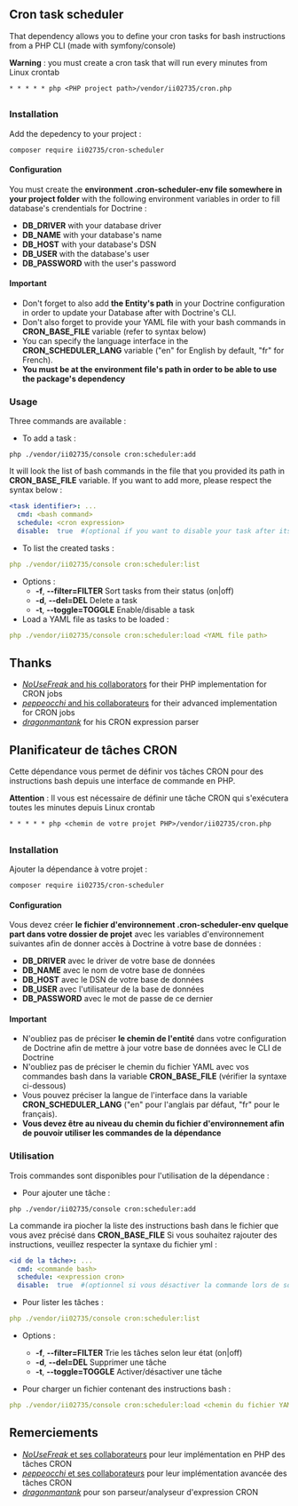 ## Cron task scheduler

That dependency allows you to define your cron tasks for bash instructions from a PHP CLI (made with symfony/console)

__Warning__ : you must create a cron task that will run every minutes from Linux crontab

```
* * * * * php <PHP project path>/vendor/ii02735/cron.php
```

##

### Installation

Add the depedency to your project :
```
composer require ii02735/cron-scheduler
```

#### Configuration

You must create the __environment .cron-scheduler-env file somewhere in your project folder__ with the following environment variables in order to fill database's crendentials for Doctrine :

- __DB_DRIVER__ with your database driver
- __DB_NAME__ with your database's name
- __DB_HOST__ with your database's DSN
- __DB_USER__ with the database's user
- __DB_PASSWORD__ with the user's password

#### Important

- Don't forget to also add __the Entity's path__ in your Doctrine configuration in order to update your Database after with Doctrine's CLI.
- Don't also forget to provide your YAML file with your bash commands in __CRON_BASE_FILE__ variable (refer to syntax below)
- You can specify the language interface in the __CRON_SCHEDULER_LANG__ variable ("en" for English by default, "fr" for French).
- __You must be at the environment file's path in order to be able to use the package's dependency__

### Usage

Three commands are available :

- To add a task : 
```
php ./vendor/ii02735/console cron:scheduler:add
```
It will look the list of bash commands in the file that you provided its path in __CRON_BASE_FILE__ variable.
If you want to add more, please respect the syntax below : 
```yaml
<task identifier>: ...
  cmd: <bash command>
  schedule: <cron expression>
  disable:  true  #(optional if you want to disable your task after its addition)
```

- To list the created tasks :
```yaml
php ./vendor/ii02735/console cron:scheduler:list
```
  - Options :
    - __-f__, __--filter=FILTER__   Sort tasks from their status (on|off)
    - __-d__, __--del=DEL__         Delete a task
    - __-t__, __--toggle=TOGGLE__   Enable/disable a task
- Load a YAML file as tasks to be loaded :
```yaml
php ./vendor/ii02735/console cron:scheduler:load <YAML file path>
```
## Thanks
- [_NoUseFreak_ and his collaborators](https://github.com/Cron/Cron) for their PHP implementation for CRON jobs
- [_peppeocchi_ and his collaborateurs](https://github.com/peppeocchi/php-cron-scheduler) for their advanced implementation for CRON jobs
- [_dragonmantank_](https://github.com/dragonmantank/cron-expression) for his CRON expression parser
##

## Planificateur de tâches CRON

Cette dépendance vous permet de définir vos tâches CRON pour des instructions bash depuis une interface de commande en PHP.

__Attention__ : Il vous est nécessaire de définir une tâche CRON qui s'exécutera toutes les minutes depuis Linux crontab


```
* * * * * php <chemin de votre projet PHP>/vendor/ii02735/cron.php
```

##

### Installation

Ajouter la dépendance à votre projet :

```
composer require ii02735/cron-scheduler
```

#### Configuration

Vous devez créer __le fichier d'environnement .cron-scheduler-env quelque part dans votre dossier de projet__ avec les variables d'environnement suivantes afin de donner accès à Doctrine à votre base de données :

- __DB_DRIVER__ avec le driver de votre base de données
- __DB_NAME__ avec le nom de votre base de données
- __DB_HOST__ avec le DSN de votre base de données
- __DB_USER__ avec l'utilisateur de la base de données
- __DB_PASSWORD__ avec le mot de passe de ce dernier

#### Important
- N'oubliez pas de préciser __le chemin de l'entité__ dans votre configuration de Doctrine afin de mettre à jour votre base de données avec le CLI de Doctrine
- N'oubliez pas de préciser le chemin du fichier YAML avec vos commandes bash dans la variable __CRON_BASE_FILE__ (vérifier la syntaxe ci-dessous) 
- Vous pouvez préciser la langue de l'interface dans la variable __CRON_SCHEDULER_LANG__ ("en" pour l'anglais par défaut, "fr" pour le français).
- __Vous devez être au niveau du chemin du fichier d'environnement afin de pouvoir utiliser les commandes de la dépendance__

### Utilisation

Trois commandes sont disponibles pour l'utilisation de la dépendance :

- Pour ajouter une tâche :
```
php ./vendor/ii02735/console cron:scheduler:add
```
La commande ira piocher la liste des instructions bash dans le fichier que vous avez précisé dans __CRON_BASE_FILE__
Si vous souhaitez rajouter des instructions, veuillez respecter la syntaxe du fichier yml :
```yaml
<id de la tâche>: ...
  cmd: <commande bash>
  schedule: <expression cron>
  disable:  true  #(optionnel si vous désactiver la commande lors de son ajout en tâche CRON)
```

- Pour lister les tâches :
```yaml
php ./vendor/ii02735/console cron:scheduler:list
```
  - Options :
    - __-f__, __--filter=FILTER__   Trie les tâches selon leur état (on|off)
    - __-d__, __--del=DEL__         Supprimer une tâche
    - __-t__, __--toggle=TOGGLE__   Activer/désactiver une tâche

- Pour charger un fichier contenant des instructions bash :
```yaml
php ./vendor/ii02735/console cron:scheduler:load <chemin du fichier YAML>
```
## Remerciements
- [_NoUseFreak_ et ses collaborateurs](https://github.com/Cron/Cron) pour leur implémentation en PHP des tâches CRON
- [_peppeocchi_ et ses collaborateurs](https://github.com/peppeocchi/php-cron-scheduler) pour leur implémentation avancée des tâches CRON
- [_dragonmantank_](https://github.com/dragonmantank/cron-expression) pour son parseur/analyseur d'expression CRON
